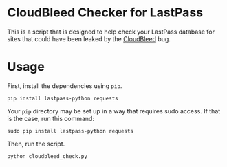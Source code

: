 # CloudBleed Checker for LastPass

This is a script that is designed to help check your LastPass database for sites that could have been leaked by the [CloudBleed](https://github.com/pirate/sites-using-cloudflare) bug.

# Usage

First, install the dependencies using `pip`.

    pip install lastpass-python requests

Your `pip` directory may be set up in a way that requires sudo access. If that is the case, run this command:

    sudo pip install lastpass-python requests

Then, run the script.

    python cloudbleed_check.py

